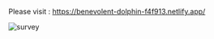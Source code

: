 Please visit : https://benevolent-dolphin-f4f913.netlify.app/ 

![survey](https://github.com/prabhurajcode/survey-form/assets/122979954/dfcc8f74-992f-43dc-ad46-a839a3567cfe)
